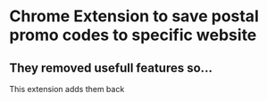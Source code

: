 # Chrome Extension to save postal promo codes to specific website

## They removed usefull features so...

This extension adds them back
